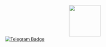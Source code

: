 <div id="header" align="center">
  <img src="https://i.giphy.com/media/v1.Y2lkPTc5MGI3NjExNmQ4emRoa2hmN2w1Z2ZwZWJmaXlvaDQ2dzRmaDF4dDhkMjQzY2s0NiZlcD12MV9pbnRlcm5hbF9naWZfYnlfaWQmY3Q9Zw/YbXLZ6dymH758xSEbM/giphy.gif" width="100"/>
</div>

<div id="badges">
  <a href="https://t.me/voolfi71">
    <img src="https://img.shields.io/badge/Telegram-Join%20Chat-0088cc?style=flat-square&logo=telegram&link=https://t.me/voolfi71" alt="Telegram Badge"/>
  </a>
</div>

